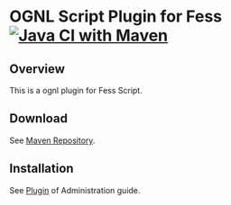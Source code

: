 OGNL Script Plugin for Fess
[![Java CI with Maven](https://github.com/codelibs/fess-script-ognl/actions/workflows/maven.yml/badge.svg)](https://github.com/codelibs/fess-script-ognl/actions/workflows/maven.yml)
==========================

## Overview

This is a ognl plugin for Fess Script.

## Download

See [Maven Repository](http://central.maven.org/maven2/org/codelibs/fess/fess-script-ognl/).

## Installation

See [Plugin](https://fess.codelibs.org/13.12/admin/plugin-guide.html) of Administration guide.

